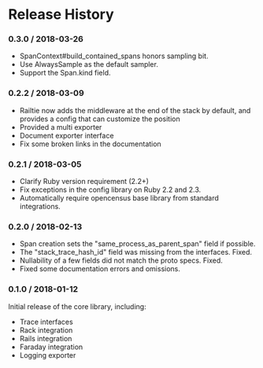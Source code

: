# Release History

### 0.3.0 / 2018-03-26

* SpanContext#build_contained_spans honors sampling bit.
* Use AlwaysSample as the default sampler.
* Support the Span.kind field.

### 0.2.2 / 2018-03-09

* Railtie now adds the middleware at the end of the stack by default, and provides a config that can customize the position
* Provided a multi exporter
* Document exporter interface
* Fix some broken links in the documentation

### 0.2.1 / 2018-03-05

* Clarify Ruby version requirement (2.2+)
* Fix exceptions in the config library on Ruby 2.2 and 2.3.
* Automatically require opencensus base library from standard integrations.

### 0.2.0 / 2018-02-13

* Span creation sets the "same_process_as_parent_span" field if possible.
* The "stack_trace_hash_id" field was missing from the interfaces. Fixed.
* Nullability of a few fields did not match the proto specs. Fixed.
* Fixed some documentation errors and omissions.

### 0.1.0 / 2018-01-12

Initial release of the core library, including:

* Trace interfaces
* Rack integration
* Rails integration
* Faraday integration
* Logging exporter
